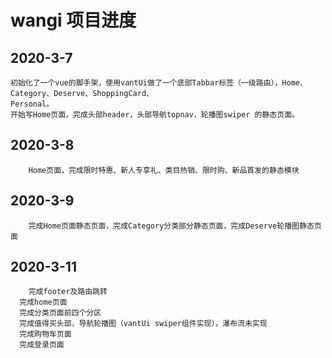 # wangi 项目进度

## 2020-3-7

```
初始化了一个vue的脚手架，使用vantUi做了一个底部Tabbar标签（一级路由），Home、Category、Deserve、ShoppingCard、
Personal。
开始写Home页面，完成头部header，头部导航topnav，轮播图swiper 的静态页面。
```

## 2020-3-8

```
	Home页面，完成限时特惠、新人专享礼、类目热销、限时购、新品首发的静态模块
```

## 2020-3-9

```
	完成Home页面静态页面，完成Category分类部分静态页面，完成Deserve轮播图静态页面
```

## 2020-3-11

```
	完成footer及路由跳转
  完成home页面
  完成分类页面前四个分区
  完成值得买头部，导航轮播图（vantUi swiper组件实现），瀑布流未实现
  完成购物车页面
  完成登录页面
```
